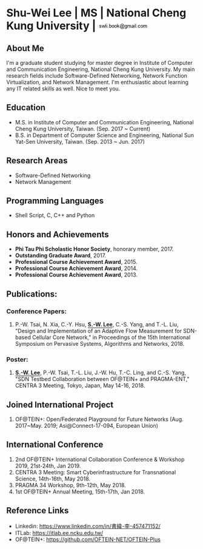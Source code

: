 Shu-Wei Lee | MS | National Cheng Kung University | ![My Email Address](images/mail-swlee.png)   
================

About Me
----------------
I'm a graduate student studying for master degree in Institute of Computer and Communication Engineering, National Cheng Kung University. My main research fields include Software-Defined Networking, Network Function Virtualization, and Network Management. I'm enthusiastic about learning any IT related skills as well. Nice to meet you.


Education
----------------
* M.S. in Institute of Computer and Communication Engineering, National Cheng Kung University, Taiwan. (Sep. 2017 ~ Current)
* B.S. in Department of Computer Science and Engineering, National Sun Yat-Sen University, Taiwan. (Sep. 2013 ~ Jun. 2017)


Research Areas
----------------
* Software-Defined Networking
* Network Management


Programming Languages
----------------
* Shell Script, C, C++ and Python


Honors and Achievements
----------------
* **Phi Tau Phi Scholastic Honor Society**, honorary member, 2017.
* **Outstanding Graduate Award**, 2017.
* **Professional Course Achievement Award**, 2015.
* **Professional Course Achievement Award**, 2014.
* **Professional Course Achievement Award**, 2013.


Publications:
----------------
### Conference Papers:
1. P.-W. Tsai, N. Xia, C.-Y. Hsu, <span style="border-bottom:1px solid black;">**S.-W. Lee**</span>, C.-S. Yang, and T.-L. Liu, "Design and Implementation of an Adaptive Flow Measurement for SDN-based Cellular Core Network," in Proceedings of the 15th International Symposium on Pervasive Systems, Algorithms and Networks, 2018.
### Poster:
1. <span style="border-bottom:1px solid black;">**S.-W. Lee**</span>,  P.-W. Tsai, T.-L. Liu, J.-W. Hu, T.-C. Ling, and C.-S. Yang, "SDN Testbed Collaboration between OF@TEIN+ and PRAGMA-ENT," CENTRA 3 Meeting, Tokyo, Japan, May 14-16, 2018. 


Joined International Project
----------------
1. OF@TEIN+: Open/Federated Playground for Future Networks (Aug. 2017~May. 2019; Asi@Connect-17-094, European Union)


International Conference
----------------
1. 2nd OF@TEIN+ International Collaboration Conference & Workshop 2019, 21st-24th, Jan 2019.
2. CENTRA 3 Meeting: Smart Cyberinfrastructure for Transnational Science, 14th-16th, May 2018.
3. PRAGMA 34 Workshop, 9th-12th, May 2018.
4. 1st OF@TEIN+ Annual Meeting, 15th-17th, Jan 2018.

Reference Links
----------------
* Linkedin: <a href="https://www.linkedin.com/in/%E6%9B%B8%E7%B7%AF-%E6%9D%8E-457471152/" target="_blank">https://www.linkedin.com/in/書緯-李-457471152/</a>
* ITLab: <a href="https://itlab.ee.ncku.edu.tw/" target="_blank">https://itlab.ee.ncku.edu.tw/</a>
* OF@TEIN+: <a href="https://github.com/OFTEIN-NET/OFTEIN-Plus" target="_blank">https://github.com/OFTEIN-NET/OFTEIN-Plus</a>


